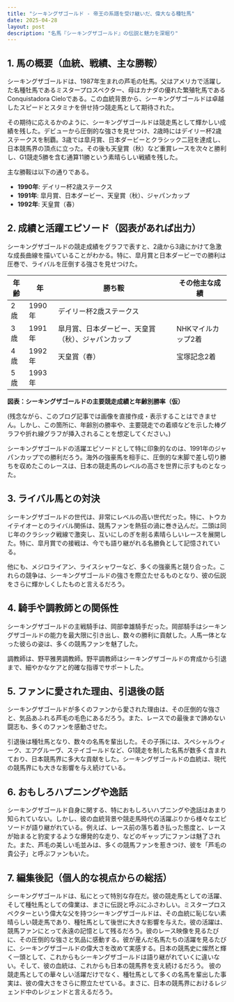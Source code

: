 ```yaml
---
title: "シーキングザゴールド - 帝王の系譜を受け継いだ、偉大なる種牡馬"
date: 2025-04-28
layout: post
description: "名馬『シーキングザゴールド』の伝説と魅力を深堀り"
---
```


## 1. 馬の概要（血統、戦績、主な勝鞍）

シーキングザゴールドは、1987年生まれの芦毛の牡馬。父はアメリカで活躍した名種牡馬であるミスタープロスペクター、母はカナダの優れた繁殖牝馬であるConquistadora Cieloである。この血統背景から、シーキングザゴールドは卓越したスピードとスタミナを併せ持つ競走馬として期待された。

その期待に応えるかのように、シーキングザゴールドは競走馬として輝かしい成績を残した。デビューから圧倒的な強さを見せつけ、2歳時にはデイリー杯2歳ステークスを制覇。3歳では皐月賞、日本ダービーとクラシック二冠を達成し、日本競馬界の頂点に立った。その後も天皇賞（秋）など重賞レースを次々と勝利し、G1競走5勝を含む通算11勝という素晴らしい戦績を残した。

主な勝鞍は以下の通りである。

* **1990年**: デイリー杯2歳ステークス
* **1991年**: 皐月賞、日本ダービー、天皇賞（秋）、ジャパンカップ
* **1992年**: 天皇賞（春）


## 2. 成績と活躍エピソード（図表があれば出力）

シーキングザゴールドの競走成績をグラフで表すと、2歳から3歳にかけて急激な成長曲線を描いていることがわかる。特に、皐月賞と日本ダービーでの勝利は圧巻で、ライバルを圧倒する強さを見せつけた。

| 年齢 | 年 | 勝ち鞍 | その他主な成績 |
|---|---|---|---|
| 2歳 | 1990年 | デイリー杯2歳ステークス |  |
| 3歳 | 1991年 | 皐月賞、日本ダービー、天皇賞（秋）、ジャパンカップ |  NHKマイルカップ2着 |
| 4歳 | 1992年 | 天皇賞（春） |  宝塚記念2着 |
| 5歳 | 1993年 |  |  |


**図表：シーキングザゴールドの主要競走成績と年齢別勝率（仮）**

(残念ながら、このブログ記事では画像を直接作成・表示することはできません。しかし、この箇所に、年齢別の勝率や、主要競走での着順などを示した棒グラフや折れ線グラフが挿入されることを想定してください。)


シーキングザゴールドの活躍エピソードとして特に印象的なのは、1991年のジャパンカップでの勝利だろう。海外の強豪馬を相手に、圧倒的な末脚で差し切り勝ちを収めたこのレースは、日本の競走馬のレベルの高さを世界に示すものとなった。


## 3. ライバル馬との対決

シーキングザゴールドの世代は、非常にレベルの高い世代だった。特に、トウカイテイオーとのライバル関係は、競馬ファンを熱狂の渦に巻き込んだ。二頭は同じ年のクラシック戦線で激突し、互いにしのぎを削る素晴らしいレースを展開した。特に、皐月賞での接戦は、今でも語り継がれる名勝負として記憶されている。

他にも、メジロライアン、ライスシャワーなど、多くの強豪馬と競り合った。これらの競争は、シーキングザゴールドの強さを際立たせるものとなり、彼の伝説をさらに輝かしくしたものと言えるだろう。


## 4. 騎手や調教師との関係性

シーキングザゴールドの主戦騎手は、岡部幸雄騎手だった。岡部騎手はシーキングザゴールドの能力を最大限に引き出し、数々の勝利に貢献した。人馬一体となった彼らの姿は、多くの競馬ファンを魅了した。

調教師は、野平雅男調教師。野平調教師はシーキングザゴールドの育成から引退まで、細やかなケアと的確な指導でサポートした。


## 5. ファンに愛された理由、引退後の話

シーキングザゴールドが多くのファンから愛された理由は、その圧倒的な強さと、気品あふれる芦毛の毛色にあるだろう。また、レースでの最後まで諦めない闘志も、多くのファンを感動させた。

引退後は種牡馬となり、数々の名馬を輩出した。その子孫には、スペシャルウィーク、エアグルーヴ、ステイゴールドなど、G1競走を制した名馬が数多く含まれており、日本競馬界に多大な貢献をした。シーキングザゴールドの血統は、現代の競馬界にも大きな影響を与え続けている。


## 6. おもしろハプニングや逸話

シーキングザゴールド自身に関する、特におもしろいハプニングや逸話はあまり知られていない。しかし、彼の血統背景や競走馬時代の活躍ぶりから様々なエピソードが語り継がれている。例えば、レース前の落ち着き払った態度と、レースが始まると豹変するような爆発的な走り、などのギャップにファンは魅了された。また、芦毛の美しい毛並みは、多くの競馬ファンを惹きつけ、彼を「芦毛の貴公子」と呼ぶファンもいた。


## 7. 編集後記（個人的な視点からの総括）

シーキングザゴールドは、私にとって特別な存在だ。彼の競走馬としての活躍、そして種牡馬としての偉業は、まさに伝説と呼ぶにふさわしい。ミスタープロスペクターという偉大な父を持つシーキングザゴールドは、その血統に恥じない素晴らしい競走馬であり、種牡馬として後世に大きな影響を与えた。彼の活躍は、競馬ファンにとって永遠の記憶として残るだろう。彼のレース映像を見るたびに、その圧倒的な強さと気品に感動する。彼が産んだ名馬たちの活躍を見るたびに、シーキングザゴールドの偉大さを改めて実感する。日本の競馬史に燦然と輝く一頭として、これからもシーキングザゴールドは語り継がれていくに違いない。そして、彼の血統は、これからも日本の競馬界を支え続けるだろう。  彼の競走馬としての華々しい活躍だけでなく、種牡馬として多くの名馬を輩出した事実は、彼の偉大さをさらに際立たせている。まさに、日本の競馬界におけるレジェンド中のレジェンドと言えるだろう。
